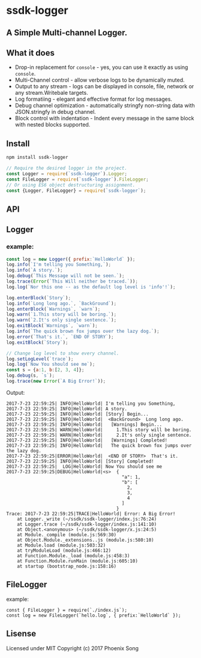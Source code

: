 # ssdk-logger
A Simple Multi-channel Logger.
------

## What it does
* Drop-in replacement for `console` - yes, you can use it exactly as using `console`.
* Multi-Channel control - allow verbose logs to be dynamically muted.
* Output to any stream - logs can be displayed in console, file, network or any stream.Writebale targets.
* Log formatiing - elegant and effective format for log messages.
* Debug channel optimization - automatically stringfy non-string data with JSON.stringfy in debug channel.
* Block control with indentation - Indent every message in the same block with nested blocks supported.


## Install
```bash
npm install ssdk-logger
```
```javascript
// Require the desired logger in the project.
const Logger = require(`ssdk-logger`).Logger;
const FileLogger = require(`ssdk-logger`).FileLogger;
// Or using ES6 object destructuring assignment.
const {Logger, FileLogger} = require(`ssdk-logger`);
```

## API
Logger
-----
### example:
```javascript
const log = new Logger({ prefix:`HelloWorld` });
log.info(`I'm telling you Something,`);
log.info(`A story.`);
log.debug(`This Message will not be seen.`);
log.trace(Error(`This Will neither be traced.`));
log.log(`Nor this one -- as the default log level is 'info'!`);

log.enterBlock(`Story`);
log.info(`Long long ago.`, `BackGround`);
log.enterBlock(`Warnings`, `warn`);
log.warn(`1.This story will be boring.`);
log.warn(`2.It's only single sentence.`);
log.exitBlock(`Warnings`, `warn`);
log.info(`The quick brown fox jumps over the lazy dog.`);
log.error(`That's it.`, `END OF STORY`);
log.exitBlock(`Story`);

// Change log level to show every channel.
log.setLogLevel(`trace`);
log.log(`Now You should see me`);
const s = {a:1, b:[2, 3, 4]};
log.debug(s, `s`);
log.trace(new Error(`A Big Error!`));
```
Output:
```
2017-7-23 22:59:25| INFO|HelloWorld| I'm telling you Something,
2017-7-23 22:59:25| INFO|HelloWorld| A story.
2017-7-23 22:59:25| INFO|HelloWorld| [Story] Begin...
2017-7-23 22:59:25| INFO|HelloWorld|  <BackGround>  Long long ago.
2017-7-23 22:59:25| INFO|HelloWorld|   [Warnings] Begin...
2017-7-23 22:59:25| WARN|HelloWorld|     1.This story will be boring.
2017-7-23 22:59:25| WARN|HelloWorld|     2.It's only single sentence.
2017-7-23 22:59:25| INFO|HelloWorld|   [Warnings] Completed!
2017-7-23 22:59:25| INFO|HelloWorld|   The quick brown fox jumps over the lazy dog.
2017-7-23 22:59:25|ERROR|HelloWorld|  <END OF STORY>  That's it.
2017-7-23 22:59:25| INFO|HelloWorld| [Story] Completed!
2017-7-23 22:59:25|  LOG|HelloWorld| Now You should see me
2017-7-23 22:59:25|DEBUG|HelloWorld|<s>  {
                                           "a": 1,
                                           "b": [
                                             2,
                                             3,
                                             4
                                           ]
                                         }
Trace: 2017-7-23 22:59:25|TRACE|HelloWorld| Error: A Big Error!
    at Logger._write (~/ssdk/ssdk-logger/index.js:76:24)
    at Logger.trace (~/ssdk/ssdk-logger/index.js:141:10)
    at Object.<anonymous> (~/ssdk/ssdk-logger/x.js:24:5)
    at Module._compile (module.js:569:30)
    at Object.Module._extensions..js (module.js:580:10)
    at Module.load (module.js:503:32)
    at tryModuleLoad (module.js:466:12)
    at Function.Module._load (module.js:458:3)
    at Function.Module.runMain (module.js:605:10)
    at startup (bootstrap_node.js:158:16)
```

FileLogger
-----
example:
```
const { FileLogger } = require(`./index.js`);
const log = new FileLogger(`hello.log`, { prefix:`HelloWorld` });
```

## Lisense
Licensed under MIT
Copyright (c) 2017 Phoenix Song

